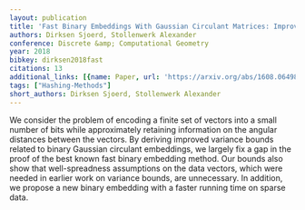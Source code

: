 ```yaml
---
layout: publication
title: 'Fast Binary Embeddings With Gaussian Circulant Matrices: Improved Bounds'
authors: Dirksen Sjoerd, Stollenwerk Alexander
conference: Discrete &amp; Computational Geometry
year: 2018
bibkey: dirksen2018fast
citations: 13
additional_links: [{name: Paper, url: 'https://arxiv.org/abs/1608.06498'}]
tags: ["Hashing-Methods"]
short_authors: Dirksen Sjoerd, Stollenwerk Alexander
---
```

We consider the problem of encoding a finite set of vectors into a small
number of bits while approximately retaining information on the angular
distances between the vectors. By deriving improved variance bounds related to
binary Gaussian circulant embeddings, we largely fix a gap in the proof of the
best known fast binary embedding method. Our bounds also show that
well-spreadness assumptions on the data vectors, which were needed in earlier
work on variance bounds, are unnecessary. In addition, we propose a new binary
embedding with a faster running time on sparse data.